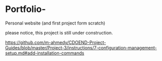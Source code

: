 # Portfolio-
Personal website (and first project form scratch)

please notice, this project is still under construction.

https://github.com/m-ahmedy/CDOEND-Project-Guides/blob/master/Project-3/instructions/7-configuration-management-setup.md#add-installation-commands
